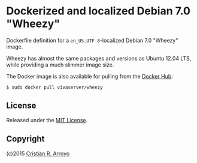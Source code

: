 # Dockerized and localized Debian 7.0 "Wheezy"

Dockerfile definition for a `en_US.UTF-8`-localized Debian 7.0 "Wheezy" image.

Wheezy has almost the same packages and versions as Ubuntu 12.04 LTS, while providing a much slimmer image size.

The Docker image is also available for pulling from the [Docker Hub][vsrv]:

    $ sudo docker pull vivaserver/wheezy

[vsrv]: https://registry.hub.docker.com/u/vivaserver/wheezy/

## License

Released under the [MIT License](http://www.opensource.org/licenses/MIT).

## Copyright

(c)2015 [Cristian R. Arroyo](mailto:cristian.arroyo@vivaserver.com)
